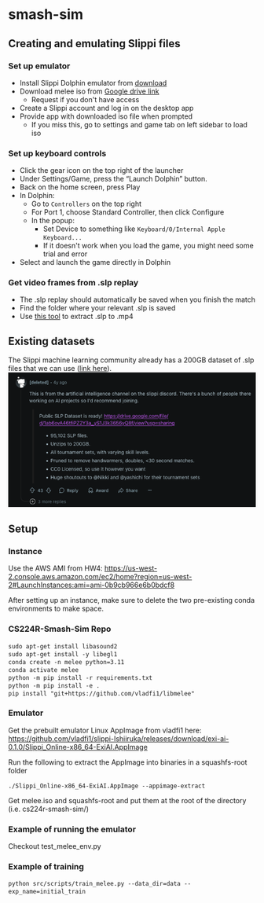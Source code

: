 # smash-sim
## Creating and emulating Slippi files
### Set up emulator
* Install Slippi Dolphin emulator from [download](https://slippi.gg/downloads)
* Download melee iso from [Google drive link](https://drive.google.com/drive/u/1/folders/1JYTWe0uDXC9w49NOPqWBP2-KFzlJ0Gqj)
    * Request if you don't have access
* Create a Slippi account and log in on the desktop app
* Provide app with downloaded iso file when prompted
    * If you miss this, go to settings and game tab on left sidebar to load iso

### Set up keyboard controls
* Click the gear icon on the top right of the launcher
* Under Settings/Game, press the “Launch Dolphin” button.
* Back on the home screen, press Play
* In Dolphin:
    - Go to `Controllers` on the top right
    - For Port 1, choose Standard Controller, then click Configure
    - In the popup:
        - Set Device to something like `Keyboard/0/Internal Apple Keyboard...`
        - If it doesn't work when you load the game, you might need some trial and error
* Select and launch the game directly in Dolphin

### Get video frames from .slp replay
* The .slp replay should automatically be saved when you finish the match
* Find the folder where your relevant .slp is saved
* Use [this tool](https://github.com/cbartsch/Slippipedia) to extract .slp to .mp4

## Existing datasets
The Slippi machine learning community already has a 200GB dataset of .slp files that we 
can use ([link here](https://drive.google.com/file/d/1ab6ovA46tfiPZ2Y3a_yS1J3k3656yQ8f/view)).
![Slippi ML dataset info](images/slippi_dataset_info.png)

## Setup
### Instance
Use the AWS AMI from HW4: https://us-west-2.console.aws.amazon.com/ec2/home?region=us-west-2#LaunchInstances:ami=ami-0b9cb966e6b0bdcf8

After setting up an instance, make sure to delete the two pre-existing conda environments to make space.

### CS224R-Smash-Sim Repo
```
sudo apt-get install libasound2
sudo apt-get install -y libegl1
conda create -n melee python=3.11
conda activate melee
python -m pip install -r requirements.txt
python -m pip install -e .
pip install "git+https://github.com/vladfi1/libmelee"
```

### Emulator
Get the prebuilt emulator Linux AppImage from vladfi1 here: https://github.com/vladfi1/slippi-Ishiiruka/releases/download/exi-ai-0.1.0/Slippi_Online-x86_64-ExiAI.AppImage 

Run the following to extract the AppImage into binaries in a squashfs-root folder
```
./Slippi_Online-x86_64-ExiAI.AppImage --appimage-extract
```

Get melee.iso and squashfs-root and put them at the root of the directory (i.e. cs224r-smash-sim/)

### Example of running the emulator
Checkout test_melee_env.py

### Example of training
```
python src/scripts/train_melee.py --data_dir=data --exp_name=initial_train
```